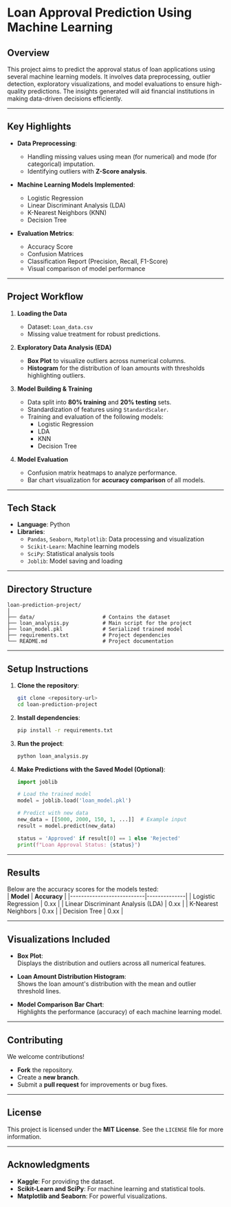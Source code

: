 # **Loan Approval Prediction Using Machine Learning**  

## **Overview**  
This project aims to predict the approval status of loan applications using several machine learning models. It involves data preprocessing, outlier detection, exploratory visualizations, and model evaluations to ensure high-quality predictions. The insights generated will aid financial institutions in making data-driven decisions efficiently.  

---

## **Key Highlights**  
- **Data Preprocessing**:  
   - Handling missing values using mean (for numerical) and mode (for categorical) imputation.  
   - Identifying outliers with **Z-Score analysis**.  

- **Machine Learning Models Implemented**:  
   - Logistic Regression  
   - Linear Discriminant Analysis (LDA)  
   - K-Nearest Neighbors (KNN)  
   - Decision Tree  

- **Evaluation Metrics**:  
   - Accuracy Score  
   - Confusion Matrices  
   - Classification Report (Precision, Recall, F1-Score)  
   - Visual comparison of model performance  

---

## **Project Workflow**  

1. **Loading the Data**  
   - Dataset: `Loan_data.csv`  
   - Missing value treatment for robust predictions.  

2. **Exploratory Data Analysis (EDA)**  
   - **Box Plot** to visualize outliers across numerical columns.  
   - **Histogram** for the distribution of loan amounts with thresholds highlighting outliers.  

3. **Model Building & Training**  
   - Data split into **80% training** and **20% testing** sets.  
   - Standardization of features using `StandardScaler`.  
   - Training and evaluation of the following models:  
     - Logistic Regression  
     - LDA  
     - KNN  
     - Decision Tree  

4. **Model Evaluation**  
   - Confusion matrix heatmaps to analyze performance.  
   - Bar chart visualization for **accuracy comparison** of all models.  

---

## **Tech Stack**  
- **Language**: Python  
- **Libraries**:  
   - `Pandas`, `Seaborn`, `Matplotlib`: Data processing and visualization  
   - `Scikit-Learn`: Machine learning models  
   - `SciPy`: Statistical analysis tools  
   - `Joblib`: Model saving and loading  

---

## **Directory Structure**  
```
loan-prediction-project/
│
├── data/                      # Contains the dataset
├── loan_analysis.py           # Main script for the project
├── loan_model.pkl             # Serialized trained model
├── requirements.txt           # Project dependencies
└── README.md                  # Project documentation
```

---

## **Setup Instructions**  
1. **Clone the repository**:  
   ```bash
   git clone <repository-url>
   cd loan-prediction-project
   ```

2. **Install dependencies**:  
   ```bash
   pip install -r requirements.txt
   ```

3. **Run the project**:  
   ```bash
   python loan_analysis.py
   ```

4. **Make Predictions with the Saved Model (Optional)**:  
   ```python
   import joblib

   # Load the trained model
   model = joblib.load('loan_model.pkl')

   # Predict with new data
   new_data = [[5000, 2000, 150, 1, ...]]  # Example input
   result = model.predict(new_data)

   status = 'Approved' if result[0] == 1 else 'Rejected'
   print(f"Loan Approval Status: {status}")
   ```

---

## **Results**  
Below are the accuracy scores for the models tested:  
| **Model**                 | **Accuracy** |
|---------------------------|--------------|
| Logistic Regression       | 0.xx         |
| Linear Discriminant Analysis (LDA) | 0.xx |
| K-Nearest Neighbors       | 0.xx         |
| Decision Tree             | 0.xx         |

---

## **Visualizations Included**  
- **Box Plot**:  
   Displays the distribution and outliers across all numerical features.  

- **Loan Amount Distribution Histogram**:  
   Shows the loan amount's distribution with the mean and outlier threshold lines.  

- **Model Comparison Bar Chart**:  
   Highlights the performance (accuracy) of each machine learning model.  

---

## **Contributing**  
We welcome contributions!  
- **Fork** the repository.  
- Create a **new branch**.  
- Submit a **pull request** for improvements or bug fixes.  

---

## **License**  
This project is licensed under the **MIT License**. See the `LICENSE` file for more information.  

---

## **Acknowledgments**  
- **Kaggle**: For providing the dataset.  
- **Scikit-Learn and SciPy**: For machine learning and statistical tools.  
- **Matplotlib and Seaborn**: For powerful visualizations.
